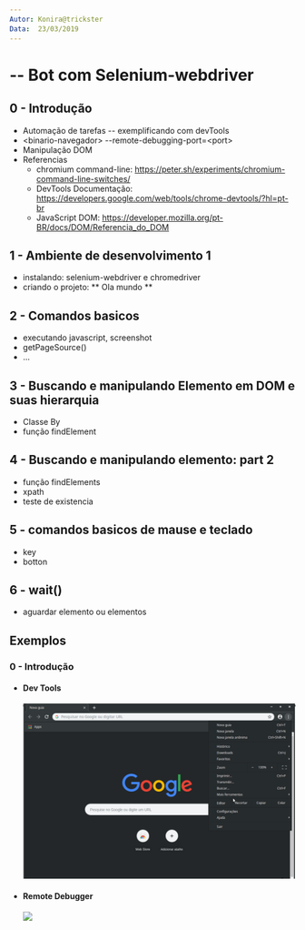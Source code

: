 ```yaml
---
Autor: Konira@trickster
Data:  23/03/2019
---
```

# -- Bot com Selenium-webdriver

## 0 - Introdução  
 -  Automação de tarefas -- exemplificando com devTools  
 -  \<binario-navegador> --remote-debugging-port=\<port> 
 - Manipulação DOM
 - Referencias
   - chromium command-line: https://peter.sh/experiments/chromium-command-line-switches/
   - DevTools Documentação: https://developers.google.com/web/tools/chrome-devtools/?hl=pt-br
   - JavaScript DOM:  https://developer.mozilla.org/pt-BR/docs/DOM/Referencia_do_DOM
## 1 - Ambiente de desenvolvimento 1
 - instalando: selenium-webdriver e chromedriver
 - criando o projeto: ** Ola mundo **
## 2 - Comandos basicos
 - executando javascript, screenshot 
 - getPageSource()
 - ...
## 3 - Buscando e manipulando Elemento em DOM e suas hierarquia
 - Classe By
 - função findElement
## 4 - Buscando e manipulando elemento: part 2
 - função findElements
 - xpath
 - teste de existencia
## 5 - comandos basicos de mause e teclado 
 - key
 - botton
## 6 - wait() 
   - aguardar elemento ou elementos
## 
## Exemplos

### 0 - Introdução 
* #### Dev Tools
  	![](./img/devTools.gif)

* #### Remote Debugger
 	![](./img/remoteDevTools.gif)
